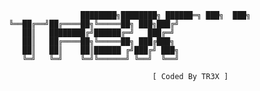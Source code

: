                                     ████████╗████████╗ ██████═╗ ███╗  ███╗
					╚══██╔══╝██╔════██╗╚═════██╗ ███╗███╔╝
					   ██║   ████████╔╝██████╔═╝   ███╔═╝
					   ██║   ██╔════██╗╚═════██╗ ███╔███╗
					   ██║   ██║    ██║██████ ╔╝███╔╝ ███╗
					   ╚═╝   ╚═╝    ╚═╝╚══════╝ ╚══╝  ╚══╝
             
                                                    [ Coded By TR3X ]
